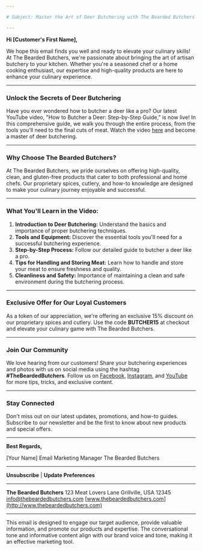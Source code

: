 ```yaml
---

# Subject: Master the Art of Deer Butchering with The Bearded Butchers

---
```


**Hi [Customer's First Name],**

We hope this email finds you well and ready to elevate your culinary skills! At The Bearded Butchers, we're passionate about bringing the art of artisan butchery to your kitchen. Whether you're a seasoned chef or a home cooking enthusiast, our expertise and high-quality products are here to enhance your culinary experience.

---

### **Unlock the Secrets of Deer Butchering**

Have you ever wondered how to butcher a deer like a pro? Our latest YouTube video, "How to Butcher a Deer: Step-by-Step Guide," is now live! In this comprehensive guide, we walk you through the entire process, from the tools you'll need to the final cuts of meat. Watch the video [here](https://www.youtube.com/watch?v=DyKmsnhCrjM) and become a master of deer butchering.

---

### **Why Choose The Bearded Butchers?**

At The Bearded Butchers, we pride ourselves on offering high-quality, clean, and gluten-free products that cater to both professional and home chefs. Our proprietary spices, cutlery, and how-to knowledge are designed to make your culinary journey enjoyable and successful.

---

### **What You'll Learn in the Video:**

1. **Introduction to Deer Butchering:** Understand the basics and importance of proper butchering techniques.
2. **Tools and Equipment:** Discover the essential tools you'll need for a successful butchering experience.
3. **Step-by-Step Process:** Follow our detailed guide to butcher a deer like a pro.
4. **Tips for Handling and Storing Meat:** Learn how to handle and store your meat to ensure freshness and quality.
5. **Cleanliness and Safety:** Importance of maintaining a clean and safe environment during the butchering process.

---

### **Exclusive Offer for Our Loyal Customers**

As a token of our appreciation, we're offering an exclusive 15% discount on our proprietary spices and cutlery. Use the code **BUTCHER15** at checkout and elevate your culinary game with The Bearded Butchers.

---

### **Join Our Community**

We love hearing from our customers! Share your butchering experiences and photos with us on social media using the hashtag **#TheBeardedButchers**. Follow us on [Facebook](https://www.facebook.com/thebeardedbutchers), [Instagram](https://www.instagram.com/thebeardedbutchers), and [YouTube](https://www.youtube.com/thebeardedbutchers) for more tips, tricks, and exclusive content.

---

### **Stay Connected**

Don't miss out on our latest updates, promotions, and how-to guides. Subscribe to our newsletter and be the first to know about new products and special offers.

---

**Best Regards,**

[Your Name]
Email Marketing Manager
The Bearded Butchers

---

**Unsubscribe** | **Update Preferences**

---

**The Bearded Butchers**
123 Meat Lovers Lane
Grillville, USA 12345
[info@thebeardedbutchers.com](mailto:info@thebeardedbutchers.com)
[www.thebeardedbutchers.com](http://www.thebeardedbutchers.com)

---

This email is designed to engage our target audience, provide valuable information, and promote our products and expertise. The conversational tone and informative content align with our brand voice and tone, making it an effective marketing tool.